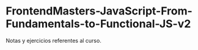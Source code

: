 # FrontendMasters-JavaScript-From-Fundamentals-to-Functional-JS-v2
Notas y ejercicios referentes al curso.
